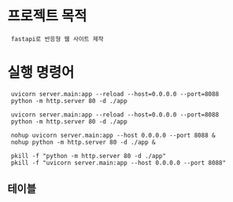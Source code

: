 # 프로젝트 목적
     fastapi로 반응형 웹 사이트 제작

# 실행 명령어
     uvicorn server.main:app --reload --host=0.0.0.0 --port=8088
     python -m http.server 80 -d ./app

     uvicorn server.main:app --reload --host=0.0.0.0 --port=8088
     python -m http.server 80 -d ./app
     
     nohup uvicorn server.main:app --host 0.0.0.0 --port 8088 &
     nohup python -m http.server 80 -d ./app &

     pkill -f "python -m http.server 80 -d ./app"
     pkill -f "uvicorn server.main:app --host 0.0.0.0 --port 8088"
## 테이블